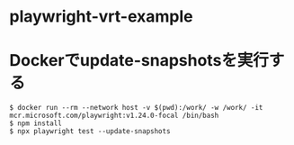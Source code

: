 # playwright-vrt-example

# Dockerでupdate-snapshotsを実行する
```shell
$ docker run --rm --network host -v $(pwd):/work/ -w /work/ -it mcr.microsoft.com/playwright:v1.24.0-focal /bin/bash
$ npm install
$ npx playwright test --update-snapshots
```
